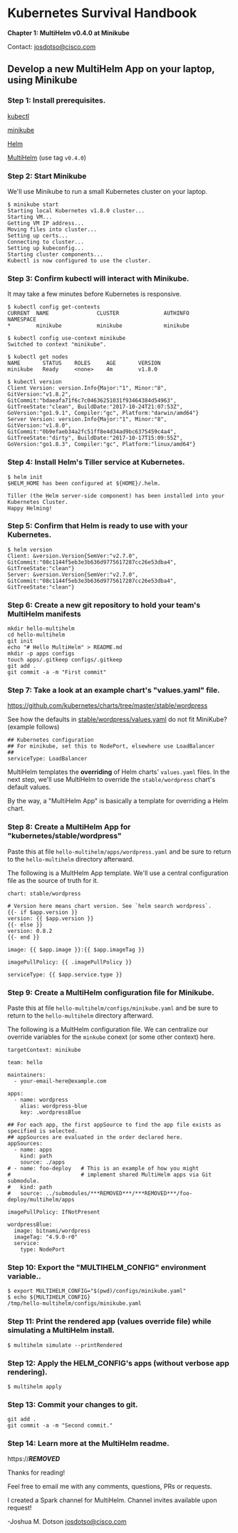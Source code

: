 
# Kubernetes Survival Handbook

**Chapter 1: MultiHelm v0.4.0 at Minikube**

Contact: <josdotso@cisco.com>

## Develop a new MultiHelm App on your laptop, using Minikube

### Step 1: Install prerequisites.

[kubectl](https://kubernetes.io/docs/tasks/tools/install-kubectl/)

[minikube](https://github.com/kubernetes/minikube)

[Helm](https://docs.helm.sh/using_helm/#quickstart)

[MultiHelm](https://***REMOVED***) (use tag `v0.4.0`)


### Step 2: Start Minikube

We'll use Minikube to run a small Kubernetes cluster on your laptop.

```
$ minikube start
Starting local Kubernetes v1.8.0 cluster...
Starting VM...
Getting VM IP address...
Moving files into cluster...
Setting up certs...
Connecting to cluster...
Setting up kubeconfig...
Starting cluster components...
Kubectl is now configured to use the cluster.
```

### Step 3: Confirm kubectl will interact with Minikube.

It may take a few minutes before Kubernetes is responsive.

```
$ kubectl config get-contexts
CURRENT  NAME               CLUSTER              AUTHINFO             NAMESPACE
*        minikube           minikube             minikube

$ kubectl config use-context minikube
Switched to context "minikube".

$ kubectl get nodes
NAME       STATUS    ROLES     AGE       VERSION
minikube   Ready     <none>    4m        v1.8.0

$ kubectl version
Client Version: version.Info{Major:"1", Minor:"8", GitVersion:"v1.8.2", GitCommit:"bdaeafa71f6c7c04636251031f93464384d54963", GitTreeState:"clean", BuildDate:"2017-10-24T21:07:53Z", GoVersion:"go1.9.1", Compiler:"gc", Platform:"darwin/amd64"}
Server Version: version.Info{Major:"1", Minor:"8", GitVersion:"v1.8.0", GitCommit:"0b9efaeb34a2fc51ff8e4d34ad9bc6375459c4a4", GitTreeState:"dirty", BuildDate:"2017-10-17T15:09:55Z", GoVersion:"go1.8.3", Compiler:"gc", Platform:"linux/amd64"}
```

### Step 4: Install Helm's Tiller service at Kubernetes.

```
$ helm init
$HELM_HOME has been configured at ${HOME}/.helm.

Tiller (the Helm server-side component) has been installed into your Kubernetes Cluster.
Happy Helming!
```

### Step 5: Confirm that Helm is ready to use with your Kubernetes.

```
$ helm version
Client: &version.Version{SemVer:"v2.7.0", GitCommit:"08c1144f5eb3e3b636d9775617287cc26e53dba4", GitTreeState:"clean"}
Server: &version.Version{SemVer:"v2.7.0", GitCommit:"08c1144f5eb3e3b636d9775617287cc26e53dba4", GitTreeState:"clean"}
```

### Step 6: Create a new git repository to hold your team's MultiHelm manifests

```
mkdir hello-multihelm
cd hello-multihelm
git init 
echo "# Hello MultiHelm" > README.md
mkdir -p apps configs
touch apps/.gitkeep configs/.gitkeep
git add .
git commit -a -m "First commit"
```

### Step 7: Take a look at an example chart's "values.yaml" file.

https://github.com/kubernetes/charts/tree/master/stable/wordpress

See how the defaults in
[stable/wordpress/values.yaml](https://github.com/kubernetes/charts/blob/master/stable/wordpress/values.yaml)
do not fit MiniKube? (example follows)

```
## Kubernetes configuration
## For minikube, set this to NodePort, elsewhere use LoadBalancer
##
serviceType: LoadBalancer
```

MultiHelm templates the **overriding** of Helm charts' `values.yaml` files.
In the next step, we'll use MultiHelm to override the `stable/wordpress`
chart's default values.

By the way, a "MultiHelm App" is basically a template for overriding
a Helm chart.

### Step 8: Create a MultiHelm App for "kubernetes/stable/wordpress"

Paste this at file `hello-multihelm/apps/wordpress.yaml` and be sure
to return to the `hello-multihelm` directory afterward.

The following is a MultHelm App template. We'll use a central
configuration file as the source of truth for it.

```
chart: stable/wordpress

# Version here means chart version. See `helm search wordpress`.
{{- if $app.version }}
version: {{ $app.version }}
{{- else }}
version: 0.8.2
{{- end }}

image: {{ $app.image }}:{{ $app.imageTag }}

imagePullPolicy: {{ .imagePullPolicy }}

serviceType: {{ $app.service.type }}
```

### Step 9: Create a MultiHelm configuration file for Minikube.

Paste this at file `hello-multihelm/configs/minikube.yaml` and be sure
to return to the `hello-multihelm` directory afterward.

The following is a MultHelm configuration file. We can centralize our
override variables for the `minkube` conext (or some other context) here.

```
targetContext: minikube

team: hello

maintainers:
  - your-email-here@example.com

apps:
  - name: wordpress
    alias: wordpress-blue
    key: .wordpressBlue

## For each app, the first appSource to find the app file exists as specified is selected.
## appSources are evaluated in the order declared here.
appSources:
  - name: apps
    kind: path
    source: ./apps
# - name: foo-deploy   # This is an example of how you might
#                      # implement shared MultiHelm apps via Git submodule.
#   kind: path
#   source: ../submodules/***REMOVED***/***REMOVED***/foo-deploy/multihelm/apps

imagePullPolicy: IfNotPresent

wordpressBlue:
  image: bitnami/wordpress
  imageTag: "4.9.0-r0"
  service:
    type: NodePort
```

### Step 10: Export the "MULTIHELM_CONFIG" environment variable..

```
$ export MULTIHELM_CONFIG="$(pwd)/configs/minikube.yaml"
$ echo ${MULTIHELM_CONFIG}
/tmp/hello-multihelm/configs/minikube.yaml
```

### Step 11: Print the rendered app (values override file) while simulating a MultiHelm install.

```
$ multihelm simulate --printRendered
```

### Step 12: Apply the HELM_CONFIG's apps (without verbose app rendering).

```
$ multihelm apply
```

### Step 13: Commit your changes to git.

```
git add .
git commit -a -m "Second commit."
```

### Step 14: Learn more at the MultiHelm readme.

https://***REMOVED***

Thanks for reading!

Feel free to email me with any comments, questions, PRs or requests.

I created a Spark channel for MultiHelm. Channel invites available upon request!

-Joshua M. Dotson <josdotso@cisco.com>
